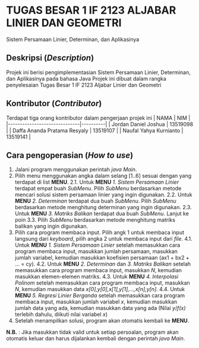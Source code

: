 # TUGAS BESAR 1 IF 2123 ALJABAR LINIER DAN GEOMETRI
Sistem Persamaan Linier, Determinan, dan Aplikasinya
## Deskripsi (*Description*)
Projek ini berisi pengimplementasian Sistem Persamaan Linier, Determinan, dan Aplikasinya pada bahasa Java
Projek ini dibuat dalam rangka penyelesaian Tugas Besar 1 IF 2123 Aljabar Linier dan Geometri
## Kontributor (*Contributor*)
Terdapat tiga orang kontributor dalam pengerjaan projek ini
|             NAMA             |    NIM   |
|------------------------------|----------|
|     Jordan Daniel Joshua     | 13519098 |
| Daffa Ananda Pratama Resyaly | 13519107 |
|    Naufal Yahya Kurnianto    | 13519141 |
## Cara pengoperasian (*How to use*)
1. Jalani program menggunakan perintah *java Main*.
2. Pilih menu menggunakan angka dalam selang [1..6] sesuai dengan yang terdapat di list **MENU**.
2.1. Untuk **MENU** *1. Sistem Persamaan Linier* terdapat empat buah *SubMenu*. Pilih *SubMenu* berdasarkan metode mencari solusi sistem persamaan linier yang ingin digunakan.
2.2. Untuk **MENU** *2. Determinan* terdapat dua buah *SubMenu*. Pilih *SubMenu* berdasarkan metode menghitung determinan yang ingin digunakan.
2.3. Untuk **MENU** *3. Matriks Balikan* terdapat dua buah *SubMenu*. Lanjut ke poin 3.3. Pilih *SubMenu* berdasarkan metode menghitung matriks balikan yang ingin digunakan.
3. Pilih cara program membaca input. Pilih angk 1 untuk membaca input langsung dari *keyboard*, pilih angka 2 untuk membaca input dari *file*.
4.1. Untuk **MENU** *1. Sistem Persamaan Linier* setelah memasukkan cara program membaca input, masukkan jumlah persamaan, masukkan jumlah variabel, kemudian masukkan koefisien persamaan (ax1 + bx2 + ... = cy).
4.2. Untuk **MENU** *2. Determinan* dan *3. Matriks Balikan* setelah memasukkan cara program membaca input, masukkan *N*, kemudian masukkan elemen-elemen matriks.
4.3. Untuk **MENU** *4. Interpolasi Polinom* setelah memasukkan cara program membaca input, masukkan *N*, kemudian masukkan data *x[0],y[0],x[1],y[1],...,x[n],y[n]*.
4.4. Untuk **MENU** *5. Regresi Linier Berganda* setelah memasukkan cara program membaca input, masukkan jumlah variabel *x*, kemudian masukkan jumlah data yang ada, kemudian masukkan data yang ada (Nilai *y*/*f(x)* terlebih dahulu, diikuti nilai variabel *x*)
5. Setelah menampilkan solusi, program akan otomatis kembali ke **MENU**.

**N.B.** : Jika masukkan tidak valid untuk setiap persoalan, program akan otomatis keluar dan harus dijalankan kembali dengan perintah *java Main*.
